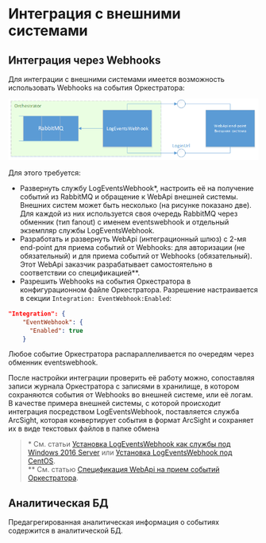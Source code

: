 # Интеграция с внешними системами 

## Интеграция через Webhooks

Для интеграции с внешними системами имеется возможность использовать Webhooks на события Оркестратора:

![](../../orchestrator-new/resources/deploy/integration-webhooks1.PNG)

Для этого требуется:

* Развернуть службу LogEventsWebhook\*, настроить её на получение событий из RabbitMQ и обращение к WebApi внешней системы. Внешних систем может быть несколько (на рисунке показано две). Для каждой из них используется своя очередь RabbitMQ через обменник (тип fanout) с именем eventswebhook и отдельный экземпляр службы LogEventsWebhook.
* Разработать и развернуть WebApi (интеграционный шлюз) с 2-мя end-point для приема событий от Webhooks: для авторизации (не обязательный) и для приема событий от Webhooks (обязательный). Этот WebApi заказчик разрабатывает самостоятельно в соответствии со спецификацией\**. 
* Разрешить Webhooks на события Оркестратора в конфигурационном файле Оркестратора. Разрешение настраивается в секции `Integration: EventWebhook:Enabled`:

```json
"Integration": {
    "EventWebhook": {
      "Enabled": true
    }
```

Любое событие Оркестратора распараллеливается по очередям через обменник eventswebhook.

После настройки интеграции проверить её работу можно, сопоставляя записи журнала Оркестратора с записями в хранилище, в котором сохраняются события от Webhooks во внешней системе, или её логам.
В качестве примера внешней системы, с которой происходит интеграция посредством LogEventsWebhook, поставляется служба ArcSight, которая конвертирует события в формат ArcSight и сохраняет их в виде текстовых файлов в папке обмена

> \* См. статьи [Установка LogEventsWebhook как службы под Windows 2016 Server](https://docs.primo-rpa.ru/primo-rpa/orchestrator-new/install/windows/additional-components-win/logeventswebhook-win) или [Установка LogEventsWebhook под CentOS](https://docs.primo-rpa.ru/primo-rpa/orchestrator-new/install/linux/additional-components-linux/logeventswebhook-linux-centos).\
> \*\* См. статью [Спецификация WebApi на прием событий Оркестратора](https://docs.primo-rpa.ru/primo-rpa/orchestrator-new/admin/webapi-spec/webapi-orc-events). 

## Аналитическая БД

Предагрегированная аналитическая информация о событиях содержится в аналитической БД.
